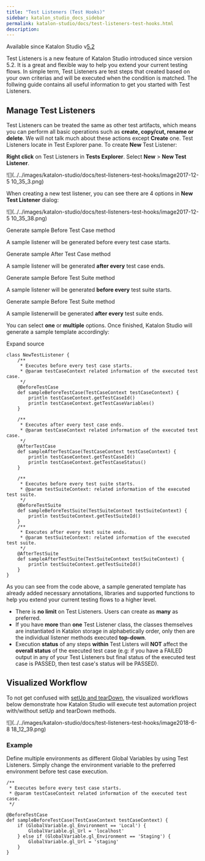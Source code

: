 ```yaml
---
title: "Test Listeners (Test Hooks)" 
sidebar: katalon_studio_docs_sidebar
permalink: katalon-studio/docs/test-listeners-test-hooks.html 
description: 
---
```

Available since Katalon Studio v[5.2](https://docs.katalon.com/display/KD/Version+5.2)

Test Listeners is a new feature of Katalon Studio introduced since version 5.2. It is a great and flexible way to help you extend your current testing flows. In simple term, Test Listeners are test steps that created based on your own criterias and will be executed when the condition is matched. The follwing guide contains all useful information to get you started with Test Listeners.

Manage Test Listeners
---------------------

Test Listeners can be treated the same as other test artifacts, which means you can perform all basic operations such as **create, copy/cut, rename or delete**. We will not talk much about these actions except **Create** one. Test Listeners locate in Test Explorer pane. To create **New** Test Listener:

**Right click** on Test Listeners in **Tests Explorer**. Select **New** \> **New Test Listener**.

![](../../images/katalon-studio/docs/test-listeners-test-hooks/image2017-12-5 10_35_3.png)

When creating a new test listener, you can see there are 4 options in **New Test Listener** dialog:

![](../../images/katalon-studio/docs/test-listeners-test-hooks/image2017-12-5 10_35_38.png)

Generate sample Before Test Case method

A sample listener will be generated before every test case starts.

Generate sample After Test Case method

A sample listener will be generated **after every** test case ends.

Generate sample Before Test Suite method

A sample listener will be generated **before every** test suite starts.

Generate sample Before Test Suite method

A sample listenerwill be generated **after every** test suite ends.

You can select **one** or **multiple** options. Once finished, Katalon Studio will generate a sample template accordingly:

Expand source

```
class NewTestListener {
	/**
	 * Executes before every test case starts.
	 * @param testCaseContext related information of the executed test case.
	 */
	@BeforeTestCase
	def sampleBeforeTestCase(TestCaseContext testCaseContext) {
		println testCaseContext.getTestCaseId()
		println testCaseContext.getTestCaseVariables()
	}

	/**
	 * Executes after every test case ends.
	 * @param testCaseContext related information of the executed test case.
	 */
	@AfterTestCase
	def sampleAfterTestCase(TestCaseContext testCaseContext) {
		println testCaseContext.getTestCaseId()
		println testCaseContext.getTestCaseStatus()
	}

	/**
	 * Executes before every test suite starts.
	 * @param testSuiteContext: related information of the executed test suite.
	 */
	@BeforeTestSuite
	def sampleBeforeTestSuite(TestSuiteContext testSuiteContext) {
		println testSuiteContext.getTestSuiteId()
	}
	/**
	 * Executes after every test suite ends.
	 * @param testSuiteContext: related information of the executed test suite.
	 */
	@AfterTestSuite
	def sampleAfterTestSuite(TestSuiteContext testSuiteContext) {
		println testSuiteContext.getTestSuiteId()
	}
}
```

As you can see from the code above, a sample generated template has already added necessary annotations, libraries and supported functions to help you extend your current testing flows to a higher level. 

*   There is **no limit** on Test Listeners. Users can create as **many** as preferred.
*   If you have **more** than **one** Test Listener class, the classes themselves are instantiated in Katalon storage in alphabetically order, only then are the individual listener methods executed **top-down**.
*   Execution **status** of any steps **within** Test Listers will **NOT** affect the **overall status** of the executed test case (e.g: if you have a FAILED output in any of your Test Listeners but final status of the executed test case is PASSED, then test case's status will be PASSED).

Visualized Workflow
-------------------

To not get confused with [setUp and tearDown](https://docs.katalon.com/display/Documentation/Define+method#Definemethod-SetUp()andTearDown()inManualview), the visualized workflows below demonstrate how Katalon Studio will execute test automation project with/without setUp and tearDown methods.

![](../../images/katalon-studio/docs/test-listeners-test-hooks/image2018-6-8 18_12_39.png)

### Example

Define multiple environments as different Global Variables by using Test Listeners. Simply change the environment variable to the preferred environment before test case execution.

```
/**
 * Executes before every test case starts.
 * @param testCaseContext related information of the executed test case.
 */

@BeforeTestCase
def sampleBeforeTestCase(TestCaseContext testCaseContext) {
    if (GlobalVariable.gl_Environment == 'Local') {
        GlobalVariable.gl_Url = 'localhost'
    } else if (GlobalVariable.gl_Environment == 'Staging') {
        GlobalVariable.gl_Url = 'staging'
    }
}
```
